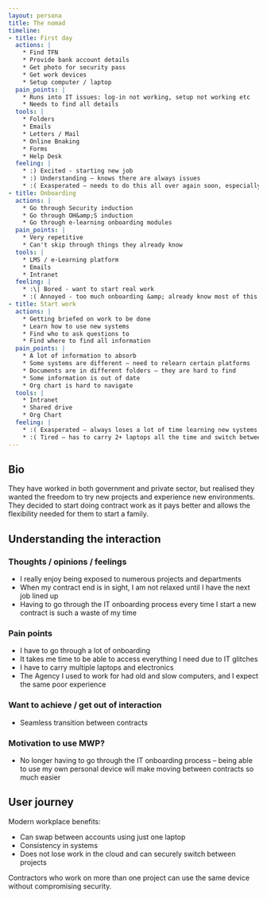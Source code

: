 ```yaml
---
layout: persona
title: The nomad
timeline:
- title: First day
  actions: |
    * Find TFN
    * Provide bank account details
    * Get photo for security pass
    * Get work devices
    * Setup computer / laptop  
  pain_points: |
    * Runs into IT issues: log-in not working, setup not working etc
    * Needs to find all details
  tools: |
    * Folders
    * Emails
    * Letters / Mail
    * Online Bnaking
    * Forms
    * Help Desk
  feeling: |
    * :) Excited - starting new job
    * :) Understanding – knows there are always issues
    * :( Exasperated – needs to do this all over again soon, especially when doing 2+ contracts at a time
- title: Onboarding
  actions: |
    * Go through Security induction
    * Go through OH&amp;S induction
    * Go through e-learning onboarding modules
  pain_points: |
    * Very repetitive
    * Can't skip through things they already know
  tools: |
    * LMS / e-Learning platform
    * Emails
    * Intranet
  feeling: |
    * :\| Bored - want to start real work
    * :( Annoyed - too much onboarding &amp; already know most of this stuff
- title: Start work
  actions: |
    * Getting briefed on work to be done
    * Learn how to use new systems
    * Find who to ask questions to
    * Find where to find all information
  pain_points: |
    * A lot of information to absorb
    * Some systems are different – need to relearn certain platforms
    * Documents are in different folders – they are hard to find
    * Some information is out of date
    * Org chart is hard to navigate
  tools: |
    * Intranet
    * Shared drive
    * Org Chart
  feeling: |
    * :( Exasperated – always loses a lot of time learning new systems
    * :( Tired – has to carry 2+ laptops all the time and switch between them
---
```


## Bio

They have worked in both government and private sector, but realised they wanted the freedom to try new projects and experience new environments. They decided to start doing contract work as it pays better and allows the flexibility needed for them to start a family. 

## Understanding the interaction

### Thoughts / opinions / feelings

* I really enjoy being exposed to numerous projects and departments
* When my contract end is in sight, I am not relaxed until I have the next job lined up
* Having to go through the IT onboarding process every time I start a new contract is such a waste of my time

### Pain points

* I have to go through a lot of onboarding
* It takes me time to be able to access everything I need due to IT glitches
* I have to carry multiple laptops and electronics
* The Agency I used to work for had old and slow computers, and I expect the same poor experience

### Want to achieve / get out of interaction

* Seamless transition between contracts

### Motivation to use MWP?

* No longer having to go through the IT onboarding process – being able to use my own personal device will make moving between contracts so much easier

## User journey

Modern workplace benefits:

* Can swap between accounts using just one laptop
* Consistency in systems
* Does not lose work in the cloud and can securely switch between projects 

Contractors who work on more than one project can use the same device without compromising security.
